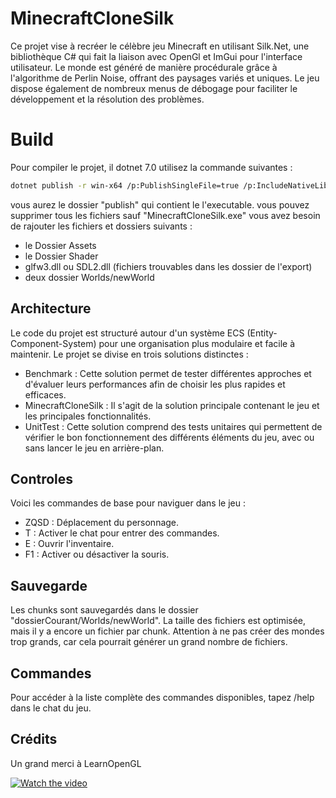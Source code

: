 # MinecraftCloneSilk


Ce projet vise à recréer le célèbre jeu Minecraft en utilisant Silk.Net, une bibliothèque C# qui fait la liaison avec OpenGl et ImGui pour l'interface utilisateur. Le monde est généré de manière procédurale grâce à l'algorithme de Perlin Noise, offrant des paysages variés et uniques. Le jeu dispose également de nombreux menus de débogage pour faciliter le développement et la résolution des problèmes.

# Build 
Pour compiler le projet, il dotnet 7.0
utilisez la commande suivantes :
```bash
dotnet publish -r win-x64 /p:PublishSingleFile=true /p:IncludeNativeLibrariesForSelfExtract=true
```
vous aurez le dossier "publish" qui contient le l'executable.
vous pouvez supprimer tous les fichiers sauf "MinecraftCloneSilk.exe" 
vous avez besoin de rajouter les fichiers et dossiers suivants :
- le Dossier Assets
- le Dossier Shader
- glfw3.dll ou SDL2.dll (fichiers trouvables dans les dossier de l'export)
- deux dossier Worlds/newWorld




## Architecture 

Le code du projet est structuré autour d'un système ECS (Entity-Component-System) pour une organisation plus modulaire et facile à maintenir. Le projet se divise en trois solutions distinctes :

- Benchmark : Cette solution permet de tester différentes approches et d'évaluer leurs performances afin de choisir les plus rapides et efficaces.
- MinecraftCloneSilk : Il s'agit de la solution principale contenant le jeu et les principales fonctionnalités.
- UnitTest : Cette solution comprend des tests unitaires qui permettent de vérifier le bon fonctionnement des différents éléments du jeu, avec ou sans lancer le jeu en arrière-plan.

## Controles 
Voici les commandes de base pour naviguer dans le jeu :

- ZQSD : Déplacement du personnage.
- T : Activer le chat pour entrer des commandes.
- E : Ouvrir l'inventaire.
- F1 : Activer ou désactiver la souris.

## Sauvegarde
Les chunks sont sauvegardés dans le dossier "dossierCourant/Worlds/newWorld". La taille des fichiers est optimisée, mais il y a encore un fichier par chunk. Attention à ne pas créer des mondes trop grands, car cela pourrait générer un grand nombre de fichiers.

## Commandes
Pour accéder à la liste complète des commandes disponibles, tapez /help dans le chat du jeu.

## Crédits
Un grand merci à LearnOpenGL


[![Watch the video](https://img.youtube.com/vi/XlYM7xdmK9M/maxresdefault.jpg)](https://youtu.be/XlYM7xdmK9M)

